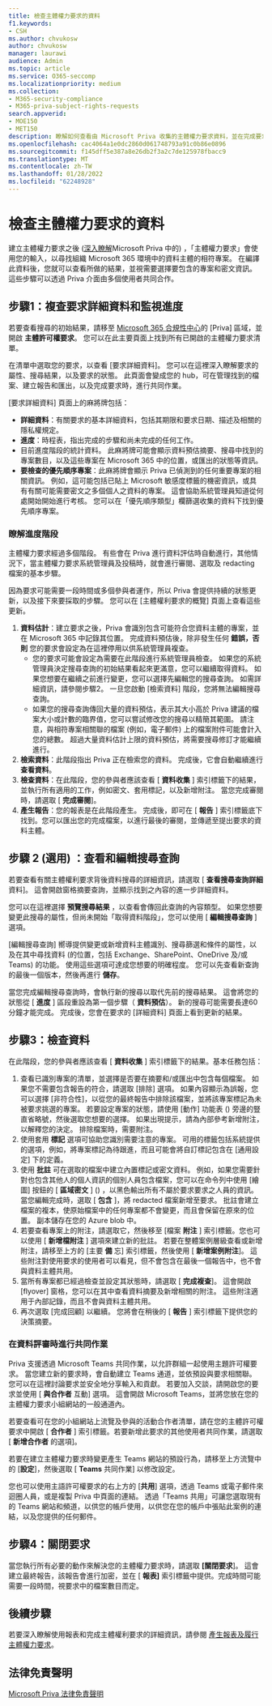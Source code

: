 ```yaml
---
title: 檢查主體權力要求的資料
f1.keywords:
- CSH
ms.author: chvukosw
author: chvukosw
manager: laurawi
audience: Admin
ms.topic: article
ms.service: O365-seccomp
ms.localizationpriority: medium
ms.collection:
- M365-security-compliance
- M365-priva-subject-rights-requests
search.appverid:
- MOE150
- MET150
description: 瞭解如何查看由 Microsoft Priva 收集的主體權力要求資料，並在完成要求時進行共同作業。
ms.openlocfilehash: cac4064a1e0dc2860d061748793a91c0b86e0896
ms.sourcegitcommit: f145dff5e387a8e26db2f3a2c7de125978fbacc9
ms.translationtype: MT
ms.contentlocale: zh-TW
ms.lasthandoff: 01/28/2022
ms.locfileid: "62248928"
---
```

# <a name="review-data-for-a-subject-rights-request"></a>檢查主體權力要求的資料

建立主體權力要求之後 ([深入瞭解](subject-rights-requests-create.md)Microsoft Priva 中的) ，「主體權力要求」會使用您的輸入，以尋找組織 Microsoft 365 環境中的資料主體的相符專案。 在編譯此資料後，您就可以查看所做的結果，並視需要選擇要包含的專案和密文資訊。 這些步驟可以透過 Priva 介面由多個使用者共同合作。

## <a name="step-1-review-request-details-and-monitor-progress"></a>步驟1：複查要求詳細資料和監視進度

若要查看搜尋的初始結果，請移至 [Microsoft 365 合規性中心](https://compliance.microsoft.com/)的 [Priva] 區域，並開啟 **主體許可權要求**。 您可以在此主要頁面上找到所有已開啟的主體權力要求清單。

在清單中選取您的要求，以查看 [要求詳細資料]。 您可以在這裡深入瞭解要求的屬性、搜尋結果，以及要求的狀態。 此頁面會變成您的 hub，可在管理找到的檔案、建立報告和匯出，以及完成要求時，進行共同作業。

[要求詳細資料] 頁面上的麻將牌包括：

- **詳細資料**：有關要求的基本詳細資料，包括其期限和要求日期、描述及相關的隱私權規定。
- **進度**：時程表，指出完成的步驟和尚未完成的任何工作。
- 目前進度階段的統計資料。 此麻將牌可能會顯示資料預估摘要、搜尋中找到的專案數目，以及這些專案在 Microsoft 365 中的位置，或匯出的狀態等資訊。
- **要檢查的優先順序專案**：此麻將牌會顯示 Priva 已偵測到的任何重要專案的相關資訊。 例如，這可能包括已貼上 Microsoft 敏感度標籤的機密資訊，或具有有關可能需要密文之多個個人之資料的專案。 這會協助系統管理員知道從何處開始開始進行考核。 您可以在「優先順序類型」欄篩選收集的資料下找到優先順序專案。

### <a name="understand-progress-stages"></a>瞭解進度階段

主體權力要求經過多個階段。 有些會在 Priva 進行資料評估時自動進行，其他情況下，當主體權力要求系統管理員及投稿時，就會進行審閱、選取及 redacting 檔案的基本步驟。

因為要求可能需要一段時間或多個參與者運作，所以 Priva 會提供持續的狀態更新，以及接下來要採取的步驟。 您可以在 [主體權利要求的概覽] 頁面上查看這些更新。

1. **資料估計**：建立要求之後，Priva 會識別包含可能符合您資料主體的專案，並在 Microsoft 365 中記錄其位置。 完成資料預估後，除非發生任何 **錯誤，否則** 您的要求會設定為在這裡停用以供系統管理員複查。
   - 您的要求可能會設定為需要在此階段進行系統管理員檢查。 如果您的系統管理員決定搜尋查詢的初始結果看起來更滿意，您可以繼續取得資料。 如果您想要在繼續之前進行變更，您可以選擇先編輯您的搜尋查詢。 如需詳細資訊，請參閱步驟2。 一旦您啟動 [檢索資料] 階段，您將無法編輯搜尋查詢。
   - 如果您的搜尋查詢傳回大量的資料預估，表示其大小高於 Priva 建議的檔案大小或計數的臨界值，您可以嘗試修改您的搜尋以精簡其範圍。 請注意，與相符專案相關聯的檔案 (例如，電子郵件) 上的檔案附件可能會計入您的總數。 超過大量資料估計上限的資料預估，將需要搜尋修訂才能繼續進行。
1. **檢索資料**：此階段指出 Priva 正在檢索您的資料。 完成後，它會自動繼續進行 **查看資料**。
1. **檢查資料**：在此階段，您的參與者應該查看 [ **資料收集** ] 索引標籤下的結果，並執行所有適用的工作，例如密文、套用標記，以及新增附注。 當您完成審閱時，請選取 [ **完成審閱**]。
1. **產生報告**：您的報表是在此階段產生。 完成後，即可在 [ **報告** ] 索引標籤底下找到。您可以匯出您的完成檔案，以進行最後的審閱，並傳遞至提出要求的資料主體。

## <a name="step-2-optional-view-and-edit-search-queries"></a>步驟 2 (選用) ：查看和編輯搜尋查詢

若要查看有關主體權利要求背後資料搜尋的詳細資訊，請選取 [ **查看搜尋查詢詳細** 資料]。 這會開啟窗格摘要查詢，並顯示找到之內容的進一步詳細資料。

您可以在這裡選擇 **預覽搜尋結果** ，以查看會傳回此查詢的內容類型。 如果您想要變更此搜尋的屬性，但尚未開始「取得資料階段」，您可以使用 [ **編輯搜尋查詢** ] 選項。

[編輯搜尋查詢] 嚮導提供變更或新增資料主體識別、搜尋篩選和條件的屬性，以及在其中尋找資料 (的位置，包括 Exchange、SharePoint、OneDrive 及/或 Teams) 的功能。 使用這些選項可達成您想要的明確程度。 您可以先查看新查詢的最後一個版本，然後再進行 **儲存**。

當您完成編輯搜尋查詢時，會執行新的搜尋以取代先前的搜尋結果。 這會將您的狀態從 [ **進度** ] 區段重設為第一個步驟（ **資料預估**）。 新的搜尋可能需要長達60分鐘才能完成。 完成後，您會在要求的 [詳細資料] 頁面上看到更新的結果。

## <a name="step-3-review-data"></a>步驟3：檢查資料

在此階段，您的參與者應該查看 [ **資料收集** ] 索引標籤下的結果。基本任務包括：

1. 查看已識別專案的清單，並選擇是否要在摘要和/或匯出中包含每個檔案。 如果您不需要包含報告的符合，請選取 [排除] 選項。 如果內容顯示為誤報，您可以選擇 [非符合性]，以從您的最終報告中排除該檔案，並將該專案標記為未被要求挑選的專案。 若要設定專案的狀態，請使用 [動作] 功能表 () 旁邊的豎直省略號，然後選取您想要的選擇。 如果出現提示，請為內部參考新增附注，以解釋您的決定。 排除檔案時，需要附注。
1. 使用套用 **標記** 選項可協助您識別需要注意的專案。 可用的標籤包括系統提供的選項，例如，將專案標記為待跟進，而且可能會將自訂標記包含在 [通用設定] 下的定義。
1. 使用 **批註** 可在選取的檔案中建立內置標記或密文資料。 例如，如果您需要針對也包含其他人的個人資訊的個別人員包含檔案，您可以在命令列中使用 [繪圖] 按鈕的 [ **區域密文** ] () ，以黑色輸出所有不屬於要求要求之人員的資訊。 當您編輯完成時，選取 [ **包含** ]，將 redacted 檔案新增至要求。 批註會建立檔案的複本，使原始檔案中的任何專案都不會變更，而且會保留在原來的位置。 副本儲存在您的 Azure blob 中。
1. 若要查看專案上的附注，請選取它，然後移至 [檔案 **附注** ] 索引標籤。您也可以使用 [ **新增檔附注** ] 選項來建立新的批註。 若要在整體案例層級查看或新增附注，請移至上方的 [主要 **備** 忘] 索引標籤，然後使用 [ **新增案例附注**]。 這些附注對使用要求的使用者可以看見，但不會包含在最後一個報告中，也不會與資料主體共用。
1. 當所有專案都已經過檢查並設定其狀態時，請選取 [ **完成複查**]。 這會開啟 [flyover] 窗格，您可以在其中查看資料摘要及新增相關的附注。 這些附注適用于內部記錄，而且不會與資料主體共用。
1. 再次選取 [完成回顧] 以繼續。 您將會在稍後的 [ **報告** ] 索引標籤下提供您的決策摘要。

### <a name="collaborate-on-data-review"></a>在資料評審時進行共同作業

Priva 支援透過 Microsoft Teams 共同作業，以允許群組一起使用主題許可權要求。 當您建立新的要求時，會自動建立 Teams 通道，並依預設與要求相關聯。 您可以在這裡討論要求並安全地分享輸入和貢獻。 若要加入交談，請開啟您的要求並使用 [ **與合作者** 互動] 選項。 這會開啟 Microsoft Teams，並將您放在您的主體權力要求小組網站的一般通道內。

若要查看可在您的小組網站上流覽及參與的活動合作者清單，請在您的主體許可權要求中開啟 [ **合作者** ] 索引標籤。若要新增此要求的其他使用者共同作業，請選取 [ **新增合作者** 的選項]。

若要在建立主體權力要求時變更產生 Teams 網站的預設行為，請移至上方流覽中的 [**設定**]，然後選取 [ **Teams** 共同作業] 以修改設定。

您也可以使用主語許可權要求的右上方的 [**共用**] 選項，透過 Teams 或電子郵件來迴圈人員，或是複製 Priva 中頁面的連結。 透過「Teams 共用」可讓您選取現有的 Teams 網站和頻道，以供您的帳戶使用，以供您在您的帳戶中張貼此案例的連結，以及您提供的任何郵件。

## <a name="step-4-close-the-request"></a>步驟4：關閉要求

當您執行所有必要的動作來解決您的主體權力要求時，請選取 **[關閉要求**]。 這會建立最終報告，該報告會進行加密，並在 [ **報表]** 索引標籤中提供。完成時間可能需要一段時間，視要求中的檔案數目而定。

## <a name="next-steps"></a>後續步驟
若要深入瞭解使用報表和完成主體權利要求的詳細資訊，請參閱 [產生報表及履行主體權力要求](subject-rights-requests-reports.md)。

## <a name="legal-disclaimer"></a>法律免責聲明

[Microsoft Priva 法律免責聲明](priva-disclaimer.md)
